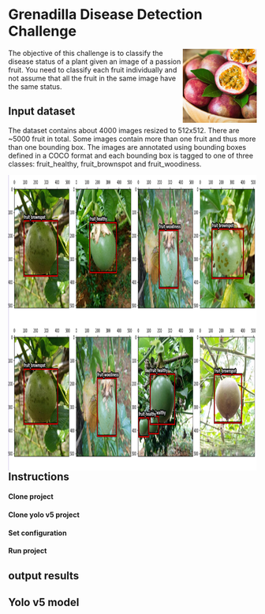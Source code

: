 # Grenadilla Disease Detection Challenge

<img align="right" src="images/Grenadilla.jpg" width="150" height="150">

The objective of this challenge is to classify the disease status of a plant 
given an image of a passion fruit. You need to classify each fruit individually 
and not assume that all the fruit in the same image have the same status. 


## Input dataset
The dataset contains about 4000 images resized to 512x512. There are ~5000 fruit in total. 
Some images contain more than one fruit and thus more than one bounding box. 
The images are annotated using bounding boxes defined in a COCO format and each bounding box is 
tagged to one of three classes: fruit_healthy, fruit_brownspot and fruit_woodiness.


<img align="right" src="images/gwd.png" width="1000" height="600">

## Instructions
#### Clone project
#### Clone yolo v5 project
#### Set configuration
#### Run project
## output results

## Yolo v5 model